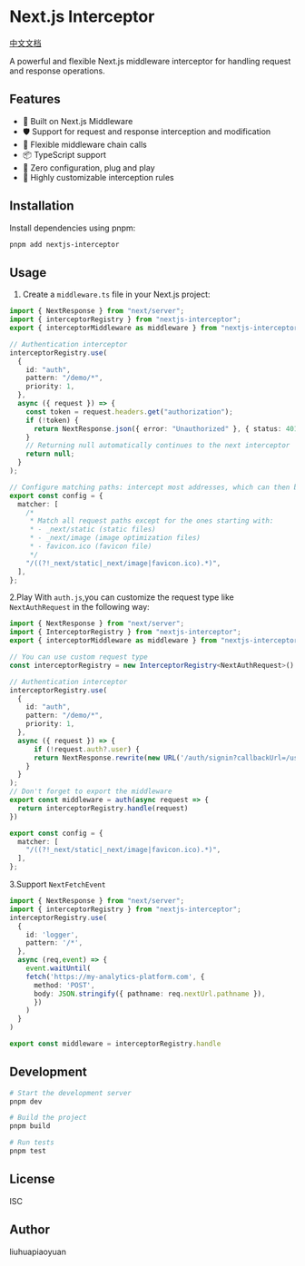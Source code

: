 # Next.js Interceptor

[中文文档](./README.ZH.md)

A powerful and flexible Next.js middleware interceptor for handling request and response operations.

## Features

- 🚀 Built on Next.js Middleware
- 🛡️ Support for request and response interception and modification
- 🔄 Flexible middleware chain calls
- 📦 TypeScript support
- 🎯 Zero configuration, plug and play
- 🔧 Highly customizable interception rules

## Installation

Install dependencies using pnpm:

```bash
pnpm add nextjs-interceptor
```

## Usage

1. Create a `middleware.ts` file in your Next.js project:

```typescript
import { NextResponse } from "next/server";
import { interceptorRegistry } from "nextjs-interceptor";
export { interceptorMiddleware as middleware } from "nextjs-interceptor";

// Authentication interceptor
interceptorRegistry.use(
  {
    id: "auth",
    pattern: "/demo/*",
    priority: 1,
  },
  async ({ request }) => { 
    const token = request.headers.get("authorization");
    if (!token) {
      return NextResponse.json({ error: "Unauthorized" }, { status: 401 });
    }
    // Returning null automatically continues to the next interceptor
    return null;
  }
);

// Configure matching paths: intercept most addresses, which can then be handed over to InterceptorRegistry for processing
export const config = {
  matcher: [
    /*
     * Match all request paths except for the ones starting with:
     * - _next/static (static files)
     * - _next/image (image optimization files)
     * - favicon.ico (favicon file)
     */
    "/((?!_next/static|_next/image|favicon.ico).*)",
  ],
};

```

2.Play With `auth.js`,you can customize the request type like `NextAuthRequest` in the following way:

```typescript
import { NextResponse } from "next/server";
import { InterceptorRegistry } from "nextjs-interceptor";
export { interceptorMiddleware as middleware } from "nextjs-interceptor";

// You can use custom request type
const interceptorRegistry = new InterceptorRegistry<NextAuthRequest>()

// Authentication interceptor
interceptorRegistry.use(
  {
    id: "auth",
    pattern: "/demo/*",
    priority: 1,
  },
  async ({ request }) => { 
      if (!request.auth?.user) {
      return NextResponse.rewrite(new URL('/auth/signin?callbackUrl=/user', request.url))
    }
  }
);
// Don't forget to export the middleware
export const middleware = auth(async request => {
  return interceptorRegistry.handle(request)
})

export const config = {
  matcher: [ 
    "/((?!_next/static|_next/image|favicon.ico).*)",
  ],
};

```

3.Support `NextFetchEvent`

```typescript
import { NextResponse } from "next/server";
import { interceptorRegistry } from "nextjs-interceptor";
interceptorRegistry.use(
  {
    id: 'logger',
    pattern: '/*',
  },
  async (req,event) => {
    event.waitUntil(
    fetch('https://my-analytics-platform.com', {
      method: 'POST',
      body: JSON.stringify({ pathname: req.nextUrl.pathname }),
      })
    )
  }
)

export const middleware = interceptorRegistry.handle
```



## Development

```bash
# Start the development server
pnpm dev

# Build the project
pnpm build

# Run tests
pnpm test
```

## License

ISC

## Author

liuhuapiaoyuan
